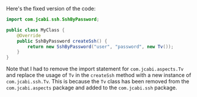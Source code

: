 Here's the fixed version of the code:
```java
import com.jcabi.ssh.SshByPassword;

public class MyClass {
    @Override
    public SshByPassword createSsh() {
        return new SshByPassword("user", "password", new Tv());
    }
}
```
Note that I had to remove the import statement for `com.jcabi.aspects.Tv` and replace the usage of `Tv` in the `createSsh` method with a new instance of `com.jcabi.ssh.Tv`. This is because the `Tv` class has been removed from the `com.jcabi.aspects` package and added to the `com.jcabi.ssh` package.